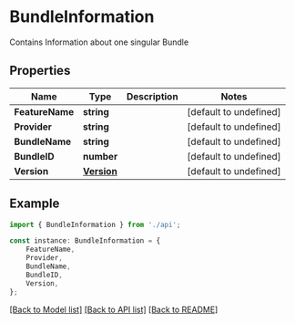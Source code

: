 # BundleInformation

Contains Information about one singular Bundle

## Properties

Name | Type | Description | Notes
------------ | ------------- | ------------- | -------------
**FeatureName** | **string** |  | [default to undefined]
**Provider** | **string** |  | [default to undefined]
**BundleName** | **string** |  | [default to undefined]
**BundleID** | **number** |  | [default to undefined]
**Version** | [**Version**](Version.md) |  | [default to undefined]

## Example

```typescript
import { BundleInformation } from './api';

const instance: BundleInformation = {
    FeatureName,
    Provider,
    BundleName,
    BundleID,
    Version,
};
```

[[Back to Model list]](../README.md#documentation-for-models) [[Back to API list]](../README.md#documentation-for-api-endpoints) [[Back to README]](../README.md)
